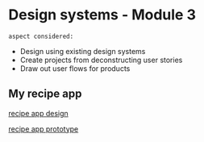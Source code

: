# Design systems - Module 3
	aspect considered:
* Design using existing design systems
* Create projects from deconstructing user stories
* Draw out user flows for products

## My recipe app
[recipe app design](https://www.figma.com/file/h4DCxREaq0MU7Pk32L1Ms1/MODULE-3?node-id=76%3A2819)

[recipe app prototype](https://www.figma.com/proto/h4DCxREaq0MU7Pk32L1Ms1/MODULE-3?page-id=76%3A2820&node-id=76%3A2823&viewport=577%2C231%2C0.08&scaling=scale-down&starting-point-node-id=76%3A2821)

